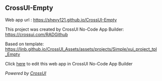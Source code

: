## CrossUI-Empty
Web app url : https://shevy121.github.io/CrossUI-Empty

This project was created by CrossUI No-Code App Builder: https://crossui.com/RADGithub

Based on template: https://linb.github.io/CrossUI_Assets/assets/projects/Simple/xui_project_tpl_Empty

Click [here](https://crossui.com/RADGithub/#!from=github&owner=shevy121&repo=CrossUI-Empty) to edit this web app in CrossUI No-Code App Builder

<i>Powered by [CrossUI](https://crossui.com)</i>
